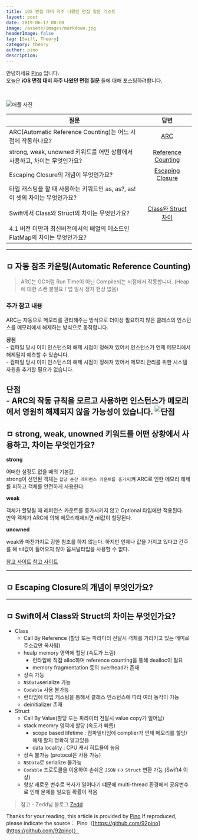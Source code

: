 ```yaml
---
title: iOS 면접 대비 자주 나왔던 면접 질문 리스트
layout: post
date: 2019-06-17 00:00
image: /assets/images/markdown.jpg
headerImage: false
tag: [Swift, Theory]
category: theory
author: pino
description:
---
```


안녕하세요 [Pino](https://92pino.github.io) 입니다.<br>
오늘은 __iOS 면접 대비 자주 나왔던 면접 질문__ 들에 대해 포스팅하려합니다.<br>

<br>

![애플 사진](https://user-images.githubusercontent.com/45158632/59590063-32e27f00-9126-11e9-8817-ab125d37fea8.jpg)

| 질문 | 답변 |
| ------------- | :---: |
| ARC(Automatic Reference Counting)는 어느 시점에 작동하나요? | [ARC](#ARC) |
| strong, weak, unowned 키워드를 어떤 상황에서 사용하고, 차이는 무엇인가요? | [Reference Counting](#referenceCounting) |
| Escaping Closure의 개념이 무엇인가요? | [Escaping Closure](#escapingClosure) |
| 타입 캐스팅을 할 때 사용하는 키워드인 as, as?, as! 이 셋의 차이는 무엇인가요? | []() |
| Swift에서 Class와 Struct의 차이는 무엇인가요? | [Class와 Struct 차이](#classStruct) |
| 4.1 버전 미만과 최신버전에서의 배열의 메소드인 FlatMap의 차이는 무엇인가요? | []() |

---

## ㅁ 자동 참조 카운팅(Automatic Reference Counting) <a id="ARC"></a>

> ARC는 GC처럼 Run Time이 아닌 Compile되는 시점에서 작동합니다. (Heap에 대한 스캔 불필요 / 앱 일시 정지 현상 없음)

### 추가 참고 내용
ARC는 자동으로 메모리를 관리해주는 방식으로 더이상 필요하지 않은 클래스의 인스턴스를 메모리에서 해제하는 방식으로 동작합니다.

__장점__<br>
    - 컴파일 당시 이미 인스턴스의 해제 시점이 정해져 있어서 인스턴스가 언제 메모리에서 해제될지 예측할 수 있습니다.<br>
    - 컴파일 당시 이미 인스턴스의 해제 시점이 정해져 있어서 메모리 관리를 위한 시스템 자원을 추가할 필요가 없습니다.<br>

__단점__<br>
    - ARC의 작동 규칙을 모르고 사용하면 인스턴스가 메모리에서 영원히 해제되지 않을 가능성이 있습니다.
    ![단점](https://raw.githubusercontent.com/lean-tra/Swift-Korean/master/images/referencecycle03_2x.png)
---

## ㅁ strong, weak, unowned 키워드를 어떤 상황에서 사용하고, 차이는 무엇인가요? <a id="referenceCounting"></a>
__strong__

어떠한 설정도 없을 때의 기본값.<br>
strong이 선언된 객체는 ```할당 순간 레퍼런스 카운트를 증가```시켜 ARC로 인한 메모리 해제를 피하고 객체를 안전하게 사용한다.
<script src="https://gist.github.com/92pino/c7ab3e8d7605504dff0ff3710cfc001f.js"></script>

__weak__

객체가 할당될 때 레퍼런스 카운트를 증가시키지 않고 Optional 타입에만 적용된다.<br>
만약 객체가 ARC에 의해 메모리해제되면 nil값이 할당된다.

__unowned__

weak와 마찬가지로 강한 참조를 하지 않는다. 하지만 언제나 값을 가지고 있다고 간주를 해 nil값이 들어오지 않아 옵셔널타입을 사용할 수 없다.

[참고 사이트](https://docs.swift.org/swift-book/LanguageGuide/AutomaticReferenceCounting.html)
[참고 사이트](https://baked-corn.tistory.com/30)

---

## ㅁ Escaping Closure의 개념이 무엇인가요? <a id="escapingClosure"></a>



---
## ㅁ Swift에서 Class와 Struct의 차이는 무엇인가요? <a id="classStruct"></a>
- Class
    - Call By Reference (할당 또는 파라미터 전달시 객체를 가리키고 있는 메미로 주소값만 복사됨)
    - healp memory 영역에 할당 (속도가 느림)
        - 런타임에 직접 alloc하며 reference counting을 통해 dealloc이 필요
        - memory fragmentation 등의 overhead가 존재
    - 상속 가능
    - ```NSData```serialize 가능
    - ```Codable``` 사용 불가능
    - 런타임에 타입 캐스팅을 통해서 클래스 인스턴스에 따라 여러 동작이 가능
    - deinitializer 존재
- Struct
    - Call By Value(할당 또는 파라미터 전달시 value copy가 일어남)
    - stack meomry 영역에 할당 (속도가 빠름)
        - scope based lifetime : 컴파일타임에 complier가 언제 메모리를 할당/해제 할지 정확히 알고있음
        - data locality : CPU 캐시 히트율이 높음
    - 상속 불가능 (protocol은 사용 가능)
    - ```NSData```로 serialize 불가능
    - ```Codable``` 프로토콜을 이용하여 손쉬운 ```JSON``` <-> ```Struct``` 변환 가능 (Swift4 이상)
    - 항상 새로운 변수로 복사가 일어나기 떄문에 multi-thread 환경에서 공유변수로 인해 문제를 일으킬 확률이 적음

> 참고 - Zedd님 블로그 [Zedd](https://zeddios.tistory.com/12)


Thanks for your reading, this article is provided by [Pino](https://github.com/92pino) If reproduced,
please indicate the source：
Pino（[https://github.com/92pino](https://github.com/92pino)）
